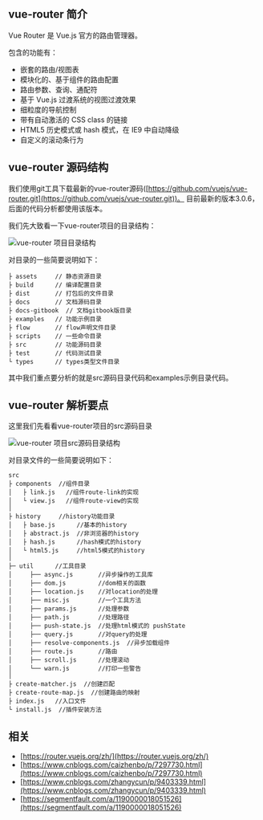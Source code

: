 ## vue-router 简介
Vue Router 是 Vue.js 官方的路由管理器。 

包含的功能有： 

- 嵌套的路由/视图表
- 模块化的、基于组件的路由配置
- 路由参数、查询、通配符
- 基于 Vue.js 过渡系统的视图过渡效果
- 细粒度的导航控制
- 带有自动激活的 CSS class 的链接
- HTML5 历史模式或 hash 模式，在 IE9 中自动降级
- 自定义的滚动条行为

## vue-router 源码结构
我们使用git工具下载最新的vue-router源码([https://github.com/vuejs/vue-router.git](https://github.com/vuejs/vue-router.git))。 目前最新的版本3.0.6，后面的代码分析都使用该版本。 

我们先大致看一下vue-router项目的目录结构： 

![vue-router 项目目录结构](/assets/attachment/others/1.vue-source-reading/images/vue-router-2-1.png) 

对目录的一些简要说明如下： 
```vuejs
├ assets     // 静态资源目录
├ build      // 编译配置目录
├ dist       // 打包后的文件目录
├ docs       // 文档源码目录
├ docs-gitbook  // 文档gitbook版目录
├ examples   // 功能示例目录
├ flow       // flow声明文件目录
├ scripts    // 一些命令目录 
├ src        // 功能源码目录 
├ test       // 代码测试目录
└ types      // types类型文件目录 
```

其中我们重点要分析的就是src源码目录代码和examples示例目录代码。 

## vue-router 解析要点
这里我们先看看vue-router项目的src源码目录 

![vue-router 项目src源码目录结构](/assets/attachment/others/1.vue-source-reading/images/vue-router-2-2.png) 

对目录文件的一些简要说明如下： 

```vuejs
src
├ components  //组件目录
│   ├ link.js   //组件route-link的实现
│   └ view.js   //组件route-view的实现
│
├ history     //history功能目录
│   ├ base.js      //基本的history
│   ├ abstract.js  //非浏览器的history
│   ├ hash.js      //hash模式的history
│   └ html5.js     //html5模式的history
│
├─ util      //工具目录
│     ├── async.js       //异步操作的工具库
│     ├── dom.js         //dom相关的函数
│     ├── location.js    //对location的处理
│     ├── misc.js        //一个工具方法
│     ├── params.js      //处理参数
│     ├── path.js        //处理路径
│     ├── push-state.js  //处理html模式的 pushState
│     ├── query.js       //对query的处理
│     ├── resolve-components.js  //异步加载组件
│     ├── route.js       //路由
│     ├── scroll.js      //处理滚动
│     └── warn.js        //打印一些警告
│
├ create-matcher.js  //创建匹配
├ create-route-map.js  //创建路由的映射
├ index.js   //入口文件
└ install.js  //插件安装方法
```

## 相关
- [https://router.vuejs.org/zh/](https://router.vuejs.org/zh/)
- [https://www.cnblogs.com/caizhenbo/p/7297730.html](https://www.cnblogs.com/caizhenbo/p/7297730.html)
- [https://www.cnblogs.com/zhangycun/p/9403339.html](https://www.cnblogs.com/zhangycun/p/9403339.html)
- [https://segmentfault.com/a/1190000018051526](https://segmentfault.com/a/1190000018051526)